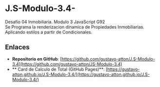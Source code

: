 # J.S-Modulo-3.4-
Desafío 04 Inmobiliaria. Modulo 3 JavaScript G92  
Se Programa la renderizacion dinamica de Propiedades Inmobiliarias. Aplicando estilos a partir de Condicionales.

## Enlaces

- **Repositorio en GitHub**: [https://github.com/gustavo-atton/J.S-Modulo-3.4](https://github.com/gustavo-atton/JS-Modulo-3.4)
- ** Card de Calculo de Total  (GitHub Pages)**: [https://gustavo-atton.github.io/J.S-Modulo-3.4/](https://gustavo-atton.github.io/J.S-Modulo-3.4/)
